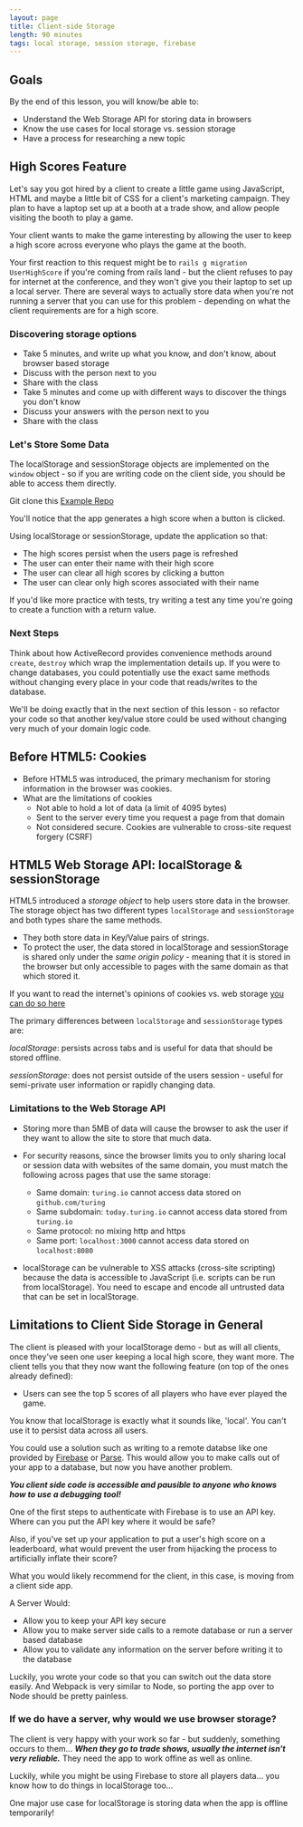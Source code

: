 ```yaml
---
layout: page
title: Client-side Storage
length: 90 minutes
tags: local storage, session storage, firebase
---
```


## Goals

By the end of this lesson, you will know/be able to:

* Understand the Web Storage API for storing data in browsers
* Know the use cases for local storage vs. session storage
* Have a process for researching a new topic

## High Scores Feature

Let's say you got hired by a client to create a little game using JavaScript, HTML and maybe a little bit of CSS for a client's marketing campaign. They plan to have a laptop set up at a booth at a trade show, and allow people visiting the booth to play a game.

Your client wants to make the game interesting by allowing the user to keep a high score across everyone who plays the game at the booth.

Your first reaction to this request might be to `rails g migration UserHighScore` if you're coming from rails land - but the client refuses to pay for internet at the conference, and they won't give you their laptop to set up a local server. There are several ways to actually store data when you're not running a server that you can use for this problem - depending on what the client requirements are for a high score.

### Discovering storage options

- Take 5 minutes, and write up what you know, and don't know, about browser based storage
- Discuss with the person next to you
- Share with the class
- Take 5 minutes and come up with different ways to discover the things you don't know
- Discuss your answers with the person next to you
- Share with the class


### Let's Store Some Data

The localStorage and sessionStorage objects are implemented on the `window` object - so if you are writing code on the client side, you should be able to access them directly.

Git clone this [Example Repo](https://github.com/turingschool-examples/client-side-storage)

You'll notice that the app generates a high score when a button is clicked.

Using localStorage or sessionStorage, update the application so that:
  - The high scores persist when the users page is refreshed
  - The user can enter their name with their high score
  - The user can clear all high scores by clicking a button
  - The user can clear only high scores associated with their name

If you'd like more practice with tests, try writing a test any time you're going to create a function with a return value.

### Next Steps

Think about how ActiveRecord provides convenience methods around `create`, `destroy` which wrap the implementation details up. If you were to change databases, you could potentially use the exact same methods without changing every place in your code that reads/writes to the database.

We'll be doing exactly that in the next section of this lesson - so refactor your code so that another key/value store could be used without changing very much of your domain logic code.

## Before HTML5: Cookies

* Before HTML5 was introduced, the primary mechanism for storing information in the browser was cookies.
* What are the limitations of cookies
  * Not able to hold a lot of data (a limit of 4095 bytes)
  * Sent to the server every time you request a page from that domain
  * Not considered secure. Cookies are vulnerable to cross-site request forgery (CSRF)

## HTML5 Web Storage API: localStorage & sessionStorage

HTML5 introduced a *storage object* to help users store data in the browser. The storage object has two different types `localStorage` and `sessionStorage` and both types share the same methods.
  - They both store data in Key/Value pairs of strings.
  - To protect the user, the data stored in localStorage and sessionStorage is shared only under the *same origin policy* - meaning that it is stored in the browser but only accessible to pages with the same domain as that which stored it.

  If you want to read the internet's opinions of cookies vs. web storage [you can do so here](http://stackoverflow.com/questions/3220660/local-storage-vs-cookies)

The primary differences between `localStorage` and `sessionStorage` types are:

*localStorage*: persists across tabs and is useful for data that should be stored offline.

*sessionStorage*: does not persist outside of the users session - useful for semi-private user information or rapidly changing data.

### Limitations to the Web Storage API

  * Storing more than 5MB of data will cause the browser to ask the user if they want to allow the site to store that much data.

  * For security reasons, since the browser limits you to only sharing local or session data with websites of the same domain, you must match the following across pages that use the same storage:
    * Same domain: `turing.io` cannot access data stored on `github.com/turing`
    * Same subdomain: `today.turing.io` cannot access data stored from `turing.io`
    * Same protocol: no mixing http and https
    * Same port: `localhost:3000` cannot access data stored on `localhost:8080`
* localStorage can be vulnerable to XSS attacks (cross-site scripting) because the data is accessible to JavaScript (i.e. scripts can be run from localStorage). You need to escape and encode all untrusted data that can be set in localStorage.

## Limitations to Client Side Storage in General

The client is pleased with your localStorage demo - but as will all clients, once they've seen one user keeping a local high score, they want more. The client tells you that they now want the following feature (on top of the ones already defined):

- Users can see the top 5 scores of all players who have ever played the game.

You know that localStorage is exactly what it sounds like, 'local'. You can't use it to persist data across all users.

You could use a solution such as writing to a remote databse like one provided by [Firebase](https://firebase.google.com/) or [Parse](https://github.com/ParsePlatform/parse-server). This would allow you to make calls out of your app to a database, but now you have another problem.

***You client side code is accessible and pausible to anyone who knows how to use a debugging tool!***

One of the first steps to authenticate with Firebase is to use an API key. Where can you put the API key where it would be safe?

Also, if you've set up your application to put a user's high score on a leaderboard, what would prevent the user from hijacking the process to artificially inflate their score?

What you would likely recommend for the client, in this case, is moving from a client side app.

A Server Would:
  - Allow you to keep your API key secure
  - Allow you to make server side calls to a remote database or run a server based database
  - Allow you to validate any information on the server before writing it to the database

Luckily, you wrote your code so that you can switch out the data store easily. And Webpack is very similar to Node, so porting the app over to Node should be pretty painless.

### If we do have a server, why would we use browser storage?

The client is very happy with your work so far - but suddenly, something occurs to them... ***When they go to trade shows, usually the internet isn't very reliable.*** They need the app to work offine as well as online.

Luckily, while you might be using Firebase to store all players data... you know how to do things in localStorage too...

One major use case for localStorage is storing data when the app is offline temporarily!
